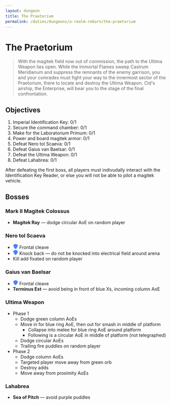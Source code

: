 ```yaml
---
layout: dungeon
title: The Praetorium
permalink: /duties/dungeons/a-realm-reborn/the-praetorium
---
```


# The Praetorium

> With the magitek field now out of commission, the path to the Ultima Weapon lies open. While the Immortal Flames sweep Castrum Meridianum and suppress the remnants of the enemy garrison, you and your comrades must fight your way to the innermost sector of the Praetorium, there to locate and destroy the Ultima Weapon. Cid's airship, the Enterprise, will bear you to the stage of the final confrontation.

## Objectives

1.  Imperial Identification Key: 0/1
2.  Secure the command chamber: 0/1
3.  Make for the Laboratorium Primum: 0/1
4.  Power and board magitek armor: 0/1
5.  Defeat Nero tol Scaeva: 0/1
6.  Defeat Gaius van Baelsar: 0/1
7.  Defeat the Ultima Weapon: 0/1
8.  Defeat Lahabrea: 0/1

After defeating the first boss, all players must indivudally interact with the Identification Key Reader, or else you will not be able to pilot a magitek vehicle.

## Bosses

### Mark II Magitek Colossus

- **Magitek Ray** — dodge circular AoE on random player

### Nero tol Scaeva

- ![](/assets/icons/role-tank.png) Frontal cleave
- ![](/assets/icons/role-tank.png) Knock back — do not be knocked into electrical field around arena
- Kill add fixated on random player

### Gaius van Baelsar

- ![](/assets/icons/role-tank.png) Frontal cleave
- **Terminus Est** — avoid being in front of blue Xs, incoming column AoE

### Ultima Weapon

- Phase 1
  - Dodge green column AoEs
  - Move in for blue ring AoE, then out for smash in middle of platform
    - Collapse into melee for blue ring AoE around platform
    - Following is a circular AoE in middle of platform (not telegraphed)
  - Dodge circular AoEs
  - Trailing fire puddles on random player
- Phase 2
  - Dodge column AoEs
  - Targeted player move away from green orb
  - Destroy adds
  - Move away from proximity AoEs

### Lahabrea

- **Sea of Pitch** — avoid purple puddles

